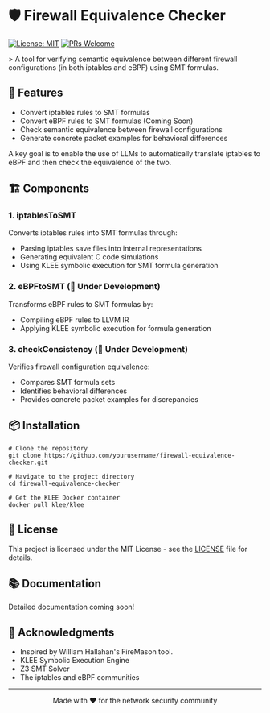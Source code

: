 # 🛡️ Firewall Equivalence Checker

[![License: MIT](https://img.shields.io/badge/License-MIT-yellow.svg)](https://opensource.org/licenses/MIT)
[![PRs Welcome](https://img.shields.io/badge/PRs-welcome-brightgreen.svg)](http://makeapullrequest.com)

\> A tool for verifying semantic equivalence between different firewall configurations (in both iptables and eBPF) using SMT formulas.

## 🚀 Features

- Convert iptables rules to SMT formulas
- Convert eBPF rules to SMT formulas (Coming Soon)
- Check semantic equivalence between firewall configurations
- Generate concrete packet examples for behavioral differences

A key goal is to enable the use of LLMs to automatically translate iptables to eBPF and then check the equivalence of the two.

## 🏗️ Components

### 1. iptablesToSMT
Converts iptables rules into SMT formulas through:
- Parsing iptables save files into internal representations
- Generating equivalent C code simulations
- Using KLEE symbolic execution for SMT formula generation

### 2. eBPFtoSMT (🚧 Under Development)
Transforms eBPF rules to SMT formulas by:
- Compiling eBPF rules to LLVM IR
- Applying KLEE symbolic execution for formula generation

### 3. checkConsistency (🚧 Under Development)
Verifies firewall configuration equivalence:
- Compares SMT formula sets
- Identifies behavioral differences
- Provides concrete packet examples for discrepancies

## 📦 Installation

```
# Clone the repository
git clone https://github.com/yourusername/firewall-equivalence-checker.git

# Navigate to the project directory
cd firewall-equivalence-checker

# Get the KLEE Docker container
docker pull klee/klee
```

## 📝 License

This project is licensed under the MIT License - see the [LICENSE](LICENSE) file for details.

## 📚 Documentation

Detailed documentation coming soon\!

## 🙏 Acknowledgments

- Inspired by William Hallahan's FireMason tool.
- KLEE Symbolic Execution Engine
- Z3 SMT Solver
- The iptables and eBPF communities

---

<p align="center">Made with ❤️ for the network security community</p>